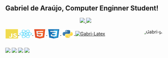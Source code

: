 ## Gabriel de Araújo, Computer Enginner Student!
<div align="center" >
  <a href="https://github.com/gabri190">
  <img height="180em" src="https://github-readme-stats.vercel.app/api?username=gabri190&show_icons=true&theme=vue-dark&include_all_commits=true&count_private=true"/>
  <img height="180em" src="https://github-readme-stats.vercel.app/api/top-langs/?username=gabri190&layout=compact&langs_count=7&theme=vue-dark"/>
</div>
<div style="display: inline_block"><br>
  <img align="center" alt="Gabri-Js" height="30" width="40" src="https://raw.githubusercontent.com/devicons/devicon/master/icons/javascript/javascript-plain.svg">
  <img align="center" alt="Gabri-React" height="30" width="40" src="https://raw.githubusercontent.com/devicons/devicon/master/icons/react/react-original.svg">
  <img align="center" alt="Gabri-HTML" height="30" width="40" src="https://raw.githubusercontent.com/devicons/devicon/master/icons/html5/html5-original.svg">
  <img align="center" alt="Gabri-CSS" height="30" width="40" src="https://raw.githubusercontent.com/devicons/devicon/master/icons/css3/css3-original.svg">
  <img align="center" alt="Gabri-Python" height="30" width="40" src="https://raw.githubusercontent.com/devicons/devicon/master/icons/python/python-original.svg">
  <img align="center" alt="Gabri-Latex"  height="30" width="40" src="https://cdn.jsdelivr.net/gh/devicons/devicon/icons/latex/latex-original.svg" />
  
  <img align="right" alt="Gabri-pic" height="150" style="border-radius:50px;" src="https://www.evolutecursos.com.br/painel/uploads/348c2894ba9592b6044a1d140a6ed454.jpg">
 
          
</div>
  
  ##
 
<div> 
  <a href="https://www.youtube.com/channel/UC9CsFUQ2ml0ATrtwezSXakg" target="_blank"><img src="https://img.shields.io/badge/YouTube-FF0000?style=for-the-badge&logo=youtube&logoColor=white" target="_blank"></a>
  <a href="https://www.instagram.com/alvesgabrieldearaujo/" target="_blank"><img src="https://img.shields.io/badge/-Instagram-%23E4405F?style=for-the-badge&logo=instagram&logoColor=white" target="_blank"></a>
 <a href = "mailto:garaujo137@gmail.com"><img src="https://img.shields.io/badge/-Gmail-%23333?style=for-the-badge&logo=gmail&logoColor=white" target="_blank"></a>
  <a href="https://www.linkedin.com/in/gabriel-de-araujo-alves-63a1511b6/" target="_blank"><img src="https://img.shields.io/badge/-LinkedIn-%230077B5?style=for-the-badge&logo=linkedin&logoColor=white" target="_blank"></a> 
 
 
 
</div>
